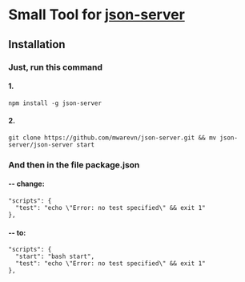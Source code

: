 # Small Tool for [json-server](https://github.com/typicode/json-server#getting-started)

## Installation

### Just, run this command
#### 1. 
``` npm install -g json-server ```
#### 2.
```
git clone https://github.com/mwarevn/json-server.git && mv json-server/json-server start
```


### And then in the file package.json

#### -- change:

```
"scripts": {
  "test": "echo \"Error: no test specified\" && exit 1"
},
```


#### -- to:

```
"scripts": {
  "start": "bash start",
  "test": "echo \"Error: no test specified\" && exit 1"
},
```
